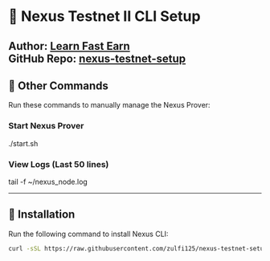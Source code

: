 # 🚀 Nexus Testnet II CLI Setup  
**Author:** [Learn Fast Earn](https://www.youtube.com/@LearnFastEarn2.0)  
**GitHub Repo:** [nexus-testnet-setup](https://github.com/zulfi125/nexus-testnet-setup)  
---
## 🔹 Other Commands  
Run these commands to manually manage the Nexus Prover:  

### **Start Nexus Prover**  
./start.sh

### **View Logs (Last 50 lines)**  
tail -f ~/nexus_node.log

---

## 📜 Installation  
Run the following command to install Nexus CLI:  

```bash
curl -sSL https://raw.githubusercontent.com/zulfi125/nexus-testnet-setup/main/nexus-setup.sh | bash





